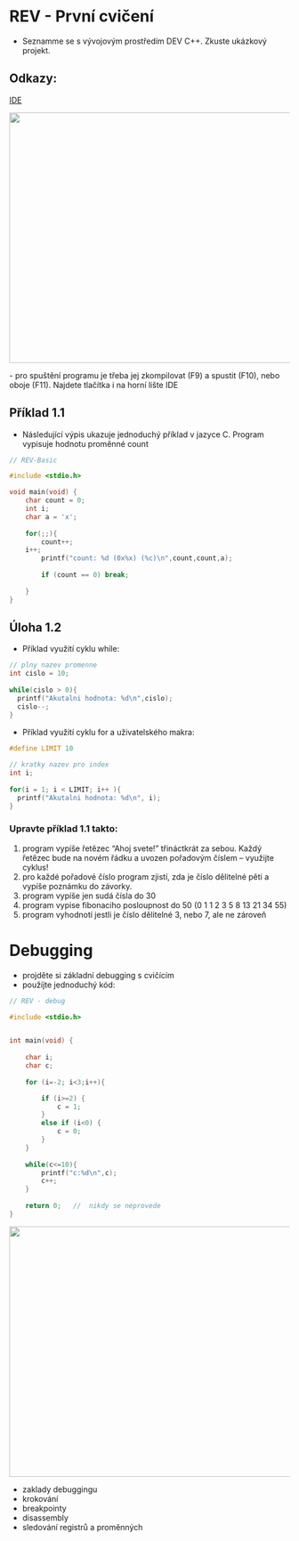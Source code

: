 # REV - První cvičení
- Seznamme se s vývojovým prostředím DEV C++. Zkuste ukázkový projekt.

## Odkazy:
[IDE](https://sourceforge.net/projects/orwelldevcpp/)

<p align="center">
  <img width="700" height="450" src="https://github.com/MBrablc/BUT-FME-REV/blob/master/02_cv_zadani/01_CV_Uvod/Prostredi.png">
</p>
- pro spuštění programu je třeba jej zkompilovat (F9) a spustit (F10), nebo oboje (F11). Najdete tlačítka i na horní lište IDE

## Příklad 1.1
* Následující výpis ukazuje jednoduchý příklad v jazyce C. Program vypisuje hodnotu proměnné count 
```c
// REV-Basic

#include <stdio.h>

void main(void) {
    char count = 0;
    int i;
    char a = 'x';
  
    for(;;){
        count++;
	i++;
        printf("count: %d (0x%x) (%c)\n",count,count,a);
        
        if (count == 0) break;
 
    }
}
```

## Úloha 1.2

* Příklad využití cyklu while: 
```c
// plny nazev promenne
int cislo = 10;
 
while(cislo > 0){
  printf("Akutalni hodnota: %d\n",cislo);
  cislo--;
}
```

* Příklad využití cyklu for a uživatelského makra: 
```c
#define LIMIT 10
 
// kratky nazev pro index
int i;
 
for(i = 1; i < LIMIT; i++ ){
  printf("Akutalni hodnota: %d\n", i);
}
```
### Upravte příklad 1.1 takto:

   1) program vypíše řetězec “Ahoj svete!” třináctkrát za sebou. Každý řetězec bude na novém řádku a uvozen pořadovým číslem – využijte cyklus!
   2) pro každé pořadové číslo program zjistí, zda je číslo dělitelné pěti a vypíše poznámku do závorky.
   3) program vypíše jen sudá čísla do 30
   4) program vypise fibonaciho posloupnost do 50 (0 1 1 2 3 5 8 13 21 34 55)
   5) program vyhodnotí jestli je číslo dělitelné 3, nebo 7, ale ne zároveň

# Debugging 
- projděte si základní debugging s cvičícím
- použíjte jednoduchý kód:
```c
// REV - debug

#include <stdio.h>


int main(void) {
    
	char i;
	char c;
   
	for (i=-2; i<3;i++){

		if (i>=2) {                          
		    c = 1;                       
		}
		else if (i<0) {
		    c = 0;
		} 
	}
	
	while(c<=10){
		printf("c:%d\n",c);
		c++;
	}
    	
    return 0;	//  nikdy se neprovede
}
```

<p align="center">
  <img width="700" height="450" src="https://github.com/MBrablc/BUT-FME-REV/blob/master/02_cv_zadani/01_CV_Uvod/Debug.png">
</p>

- zaklady debuggingu
- krokování
- breakpointy
- disassembly
- sledování registrů a proměnných
